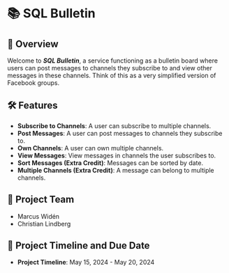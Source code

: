 # 📚 **SQL Bulletin**

## 🌟 **Overview**

Welcome to **_SQL Bulletin_**, a service functioning as a bulletin board where users can post messages to channels they subscribe to and view other messages in these channels. Think of this as a very simplified version of Facebook groups.

## 🛠️ **Features**

- **Subscribe to Channels**: A user can subscribe to multiple channels.
- **Post Messages**: A user can post messages to channels they subscribe to.
- **Own Channels**: A user can own multiple channels.
- **View Messages**: View messages in channels the user subscribes to.
- **Sort Messages (Extra Credit)**: Messages can be sorted by date.
- **Multiple Channels (Extra Credit)**: A message can belong to multiple channels.

## 📧 **Project Team**

- Marcus Widén
- Christian Lindberg

## 📅 **Project Timeline and Due Date**

- **Project Timeline**: May 15, 2024 - May 20, 2024
